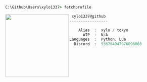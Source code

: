 ```bat
C:\Github\Users\xylo1337> fetchprofile
```

<img align="left" src="https://cdn.discordapp.com/attachments/903088702627119149/905952147676491776/unnamed.png" width="200" /> 

```csharp
 xylo1337@github
-----------------

    Alias  :  xylo / tokyo
      WIP  :  N/A
Languages  :  Python, Lua
  Discord  :  936764947076096060
```
